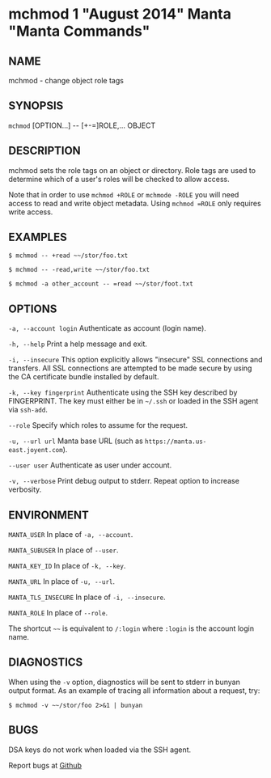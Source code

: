 mchmod 1 "August 2014" Manta "Manta Commands"
=======================================

NAME
----

mchmod - change object role tags

SYNOPSIS
--------

`mchmod` [OPTION...] -- [+-=]ROLE,... OBJECT


DESCRIPTION
-----------

mchmod sets the role tags on an object or directory. Role tags are used to
determine which of a user's roles will be checked to allow access.

Note that in order to use `mchmod +ROLE` or `mchmode -ROLE` you will need access
to read and write object metadata. Using `mchmod =ROLE` only requires write
access.

EXAMPLES
--------

    $ mchmod -- +read ~~/stor/foo.txt

    $ mchmod -- -read,write ~~/stor/foo.txt

    $ mchmod -a other_account -- =read ~~/stor/foot.txt


OPTIONS
-------

`-a, --account login`
  Authenticate as account (login name).

`-h, --help`
  Print a help message and exit.

`-i, --insecure`
  This option explicitly allows "insecure" SSL connections and transfers.  All
  SSL connections are attempted to be made secure by using the CA certificate
  bundle installed by default.

`-k, --key fingerprint`
  Authenticate using the SSH key described by FINGERPRINT.  The key must
  either be in `~/.ssh` or loaded in the SSH agent via `ssh-add`.

`--role`
  Specify which roles to assume for the request.

`-u, --url url`
  Manta base URL (such as `https://manta.us-east.joyent.com`).

`--user user`
  Authenticate as user under account.

`-v, --verbose`
  Print debug output to stderr.  Repeat option to increase verbosity.

ENVIRONMENT
-----------

`MANTA_USER`
  In place of `-a, --account`.

`MANTA_SUBUSER`
  In place of `--user`.

`MANTA_KEY_ID`
  In place of `-k, --key`.

`MANTA_URL`
  In place of `-u, --url`.

`MANTA_TLS_INSECURE`
  In place of `-i, --insecure`.

`MANTA_ROLE`
  In place of `--role`.

The shortcut `~~` is equivalent to `/:login`
where `:login` is the account login name.

DIAGNOSTICS
-----------

When using the `-v` option, diagnostics will be sent to stderr in bunyan
output format.  As an example of tracing all information about a request,
try:

    $ mchmod -v ~~/stor/foo 2>&1 | bunyan

BUGS
----

DSA keys do not work when loaded via the SSH agent.

Report bugs at [Github](https://github.com/joyent/node-manta/issues)
